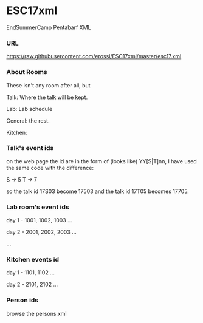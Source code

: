 # ESC17xml
EndSummerCamp Pentabarf XML

### URL
https://raw.githubusercontent.com/erossi/ESC17xml/master/esc17.xml

### About Rooms

These isn't any room after all, but

Talk: Where the talk will be kept.

Lab: Lab schedule

General: the rest.

Kitchen:

### Talk's event ids

on the web page the id are in the form of (looks like) YY[S|T]nn,
I have used the same code with the difference:

S -> 5
T -> 7

so the talk id 17S03 become 17503 and the talk id 17T05 becomes 17705.

### Lab room's event ids

day 1 - 1001, 1002, 1003 ...

day 2 - 2001, 2002, 2003 ...

...

### Kitchen events id

day 1 - 1101, 1102 ...

day 2 - 2101, 2102 ...

### Person ids

browse the persons.xml

### 

